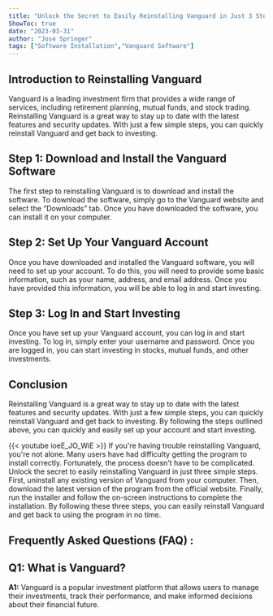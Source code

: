 ```yaml
---
title: "Unlock the Secret to Easily Reinstalling Vanguard in Just 3 Steps!"
ShowToc: true 
date: "2023-03-31"
author: "Jose Springer" 
tags: ["Software Installation","Vanguard Software"]
---
```

## Introduction to Reinstalling Vanguard
Vanguard is a leading investment firm that provides a wide range of services, including retirement planning, mutual funds, and stock trading. Reinstalling Vanguard is a great way to stay up to date with the latest features and security updates. With just a few simple steps, you can quickly reinstall Vanguard and get back to investing.

## Step 1: Download and Install the Vanguard Software
The first step to reinstalling Vanguard is to download and install the software. To download the software, simply go to the Vanguard website and select the “Downloads” tab. Once you have downloaded the software, you can install it on your computer.

## Step 2: Set Up Your Vanguard Account
Once you have downloaded and installed the Vanguard software, you will need to set up your account. To do this, you will need to provide some basic information, such as your name, address, and email address. Once you have provided this information, you will be able to log in and start investing.

## Step 3: Log In and Start Investing
Once you have set up your Vanguard account, you can log in and start investing. To log in, simply enter your username and password. Once you are logged in, you can start investing in stocks, mutual funds, and other investments.

## Conclusion
Reinstalling Vanguard is a great way to stay up to date with the latest features and security updates. With just a few simple steps, you can quickly reinstall Vanguard and get back to investing. By following the steps outlined above, you can quickly and easily set up your account and start investing.

{{< youtube ioeE_JO_WiE >}} 
If you're having trouble reinstalling Vanguard, you're not alone. Many users have had difficulty getting the program to install correctly. Fortunately, the process doesn't have to be complicated. Unlock the secret to easily reinstalling Vanguard in just three simple steps. First, uninstall any existing version of Vanguard from your computer. Then, download the latest version of the program from the official website. Finally, run the installer and follow the on-screen instructions to complete the installation. By following these three steps, you can easily reinstall Vanguard and get back to using the program in no time.

## Frequently Asked Questions (FAQ) :
## Q1: What is Vanguard?

**A1:** Vanguard is a popular investment platform that allows users to manage their investments, track their performance, and make informed decisions about their financial future.





